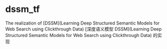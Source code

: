 # dssm_tf
The realization of [DSSM](Learning Deep Structured Semantic Models for Web Search using Clickthrough Data)
[深度语义模型 DSSM](Learning Deep Structured Semantic Models for Web Search using Clickthrough Data) 的实现
